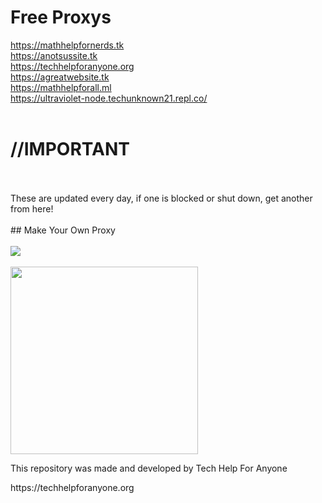 # Free Proxys
<a href="https://mathhelpfornerds.tk" target="_blank">https://mathhelpfornerds.tk</a>
<br>
<a href="https://anotsussite.tk" target="_blank">https://anotsussite.tk</a>
<br>
<a href="https://techhelpforanyone.org" target="_blank">https://techhelpforanyone.org</a>
<br>
<a href="https://agreatwebsite.tk" target="_blank">https://agreatwebsite.tk</a>
<br>
<a href="https://mathhelpforall.ml" target="_blank">https://mathhelpforall.ml</a>
<br>
<a href="https://ultraviolet-node.techunknown21.repl.co/" target="_blank">https://ultraviolet-node.techunknown21.repl.co/</a>
<br>
<br>
# //IMPORTANT
<br>
<br>
These are updated every day, if one is blocked or shut down, get another from here!
<br>
<br>
## Make Your Own Proxy
<br>
<br>
<img src="https://raw.githubusercontent.com/BinBashBanana/deploy-buttons/master/buttons/remade/replit.svg">
<br>
<br>
<a href="#">
<img src="https://techhelpforanyone.org/logo.png" width="300" height="300">
</a>
<p>This repository was made and developed by Tech Help For Anyone</p>
https://techhelpforanyone.org 
